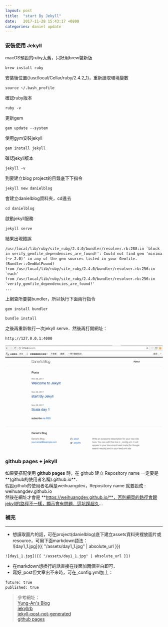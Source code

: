 ```yaml
---
layout: post
title:  "start By Jekyll"
date:   2017-11-28 15:43:17 +0800
categories: daniel update
---
```

### 安裝使用 Jekyll

macOS預設的ruby太舊，只好用brew裝新版
```
brew install ruby
```
安裝後位置(/usr/local/Cellar/ruby/2.4.2_1)，重新讀取環境變數
```
source ~/.bash_profile
```
確認ruby版本
```
ruby -v
```
更新gem
```
gem update --system
```
使用gym安裝jekyll
```
gem install jekyll
```
確認jekyll版本
```
jekyll -v
```
到要建立blog project的目錄底下下指令
```
jekyll new danielblog
```
會建立danielblog資料夾，cd進去
```
cd danielblog
```
啟動jekyll服務
```
jekyll serve
```
結果出現錯誤
```
/usr/local/lib/ruby/site_ruby/2.4.0/bundler/resolver.rb:288:in `block in verify_gemfile_dependencies_are_found!': Could not find gem 'minima (~> 2.0)' in any of the gem sources listed in your Gemfile. (Bundler::GemNotFound)
from /usr/local/lib/ruby/site_ruby/2.4.0/bundler/resolver.rb:256:in `each'
from /usr/local/lib/ruby/site_ruby/2.4.0/bundler/resolver.rb:256:in `verify_gemfile_dependencies_are_found!'
...
```
上網查所要裝bundler，所以執行下面兩行指令
```
gem install bundler
```
```
bundle install
```
之後再重新執行一次jekyll serve．然後再打開網址：
```
http://127.0.0.1:4000
```

![startByJekyll_1.jpg](/assets/startByJekyll_1.jpg)

### github pages + jekyll
如果要搭配使用 **github pages** 時，在 github 建立 Repository name 一定要是**(github的使用者名稱).github.io**．  
假設github的使用者名稱是weihuangdev，Repository name 就要設成 : weihuangdev.github.io  
然後在網址才會是 **https://weihuangdev.github.io/**，否則網頁的路徑會跟jekyll的路徑不一樣，顯示會有問題．這坑踩超久...


### 補充
- - -
* 想讀取圖片的話，可在project(danielblog)底下建立assets資料夾裡放圖片或resource，可用下面markdown語法：  
  !\[day1_1.jpg\]\(\{\{ "/assets/day1_1.jpg" | absolute_url \}\}\)
```
![day1_1.jpg]({{ "/assets/day1_1.jpg" | absolute_url }})
```
* 在markdown想換行的話直接在後面加兩個空白即可．
* 寫好_post但文章出不來時，可在_config.yml加上：
```
future: true
published: true
```

> 參考網址：  
> [Yung-An's Blog](https://mathsigit.github.io/blog_page/2017/11/07/githubpage-with-jekyll/)  
> [jekyllrb](https://jekyllrb.com/docs/posts/)  
> [jekyll-post-not-generated](https://stackoverflow.com/questions/30625044/jekyll-post-not-generated)  
> [github pages](https://pages.github.com/)


